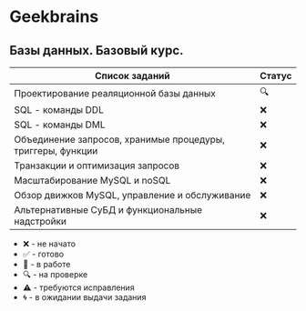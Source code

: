 # Geekbrains

## Базы данных. Базовый курс.

| Список заданий                                              | Статус |
| ----------------------------------------------------------- | ------ |
| Проектирование реаляционной базы данных                     | :mag:  |
| SQL - команды DDL                                           | :x:    |
| SQL - команды DML                                           | :x:    |
| Объединение запросов, хранимые процедуры, триггеры, функции | :x:    |
| Транзакции и оптимизация запросов                           | :x:    |
| Масштабирование MySQL и noSQL                               | :x:    |
| Обзор движков MySQL, управление и обслуживание              | :x:    |
| Альтернативные СуБД и функциональные надстройки             | :x:    |

-   :x: - не начато
-   :white_check_mark: - готово
-   :memo: - в работе
-   :mag: - на проверке
-   :warning: - требуются исправления
-   :cyclone: - в ожидании выдачи задания

